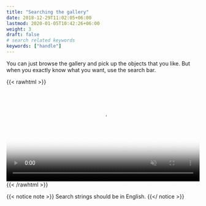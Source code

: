 ```yaml
---
title: "Searching the gallery"
date: 2018-12-29T11:02:05+06:00
lastmod: 2020-01-05T10:42:26+06:00
weight: 3
draft: false
# search related keywords
keywords: ["handle"]
---
```



You can just browse the gallery and pick up the objects that you like. But when you exactly know what you want, use the search bar.

{{< rawhtml >}}
<video controls="controls" muted="" loop="" playsinline="" width="100%" poster="/images/search-poster.png" height="auto"><source src="/images/vc-search.mp4" type="video/mp4"></video>
{{< /rawhtml >}}

{{< notice note >}}
  Search strings should be in English.
{{</ notice >}}